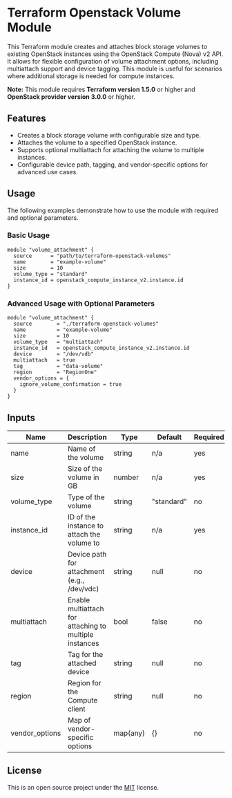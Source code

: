 # Terraform Openstack Volume Module

This Terraform module creates and attaches block storage volumes to existing OpenStack instances using the OpenStack Compute (Nova) v2 API. It allows for flexible configuration of volume attachment options, including multiattach support and device tagging. This module is useful for scenarios where additional storage is needed for compute instances.

**Note:** This module requires **Terraform version 1.5.0** or higher and **OpenStack provider version 3.0.0** or higher.

## Features

- Creates a block storage volume with configurable size and type.
- Attaches the volume to a specified OpenStack instance.
- Supports optional multiattach for attaching the volume to multiple instances.
- Configurable device path, tagging, and vendor-specific options for advanced use cases.

## Usage

The following examples demonstrate how to use the module with required and optional parameters.

### Basic Usage

```hcl
module "volume_attachment" {
  source      = "path/to/terraform-openstack-volumes"
  name        = "example-volume"
  size        = 10
  volume_type = "standard"
  instance_id = openstack_compute_instance_v2.instance.id
}
```

### Advanced Usage with Optional Parameters

```hcl
module "volume_attachment" {
  source        = "./terraform-openstack-volumes"
  name          = "example-volume"
  size          = 10
  volume_type   = "multiattach"
  instance_id   = openstack_compute_instance_v2.instance.id
  device        = "/dev/vdb"
  multiattach   = true
  tag           = "data-volume"
  region        = "RegionOne"
  vendor_options = {
    ignore_volume_confirmation = true
  }
}
```

## Inputs

| Name           | Description                                                | 	Type    | 	Default   | 	Required |
|----------------|------------------------------------------------------------|----------|------------|-----------|
| name           | 	Name of the volume	                                       | string	  | n/a	       | yes       |
| size           | 	Size of the volume in GB			                               | number   | n/a        | yes       |
| volume_type    | 	Type of the volume			                                     | string   | "standard" | no        |
| instance_id    | 	ID of the instance to attach the volume to			             | string   | n/a        | yes       |
| device         | 	Device path for attachment (e.g., /dev/vdc)			            | string   | null       | no        |
| multiattach    | 	Enable multiattach for attaching to multiple instances			 | bool     | false      | no        |
| tag            | 	Tag for the attached device			                            | string   | null       | no        |
| region         | 	Region for the Compute client			                          | string   | null       | no        |
| vendor_options | 	Map of vendor-specific options			                         | map(any) | {}         | no        |

## License

This is an open source project under the [MIT](https://github.com/atlet99/openstack-tf-volume-module/blob/master/LICENSE) license.